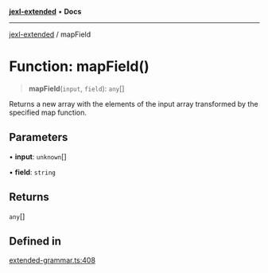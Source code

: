 [**jexl-extended**](../README.md) • **Docs**

***

[jexl-extended](../globals.md) / mapField

# Function: mapField()

> **mapField**(`input`, `field`): `any`[]

Returns a new array with the elements of the input array transformed by the specified map function.

## Parameters

• **input**: `unknown`[]

• **field**: `string`

## Returns

`any`[]

## Defined in

[extended-grammar.ts:408](https://github.com/nikoraes/jexl-extended/blob/0d088073b18839315bb7964d107cdd49b0d074cd/src/extended-grammar.ts#L408)
